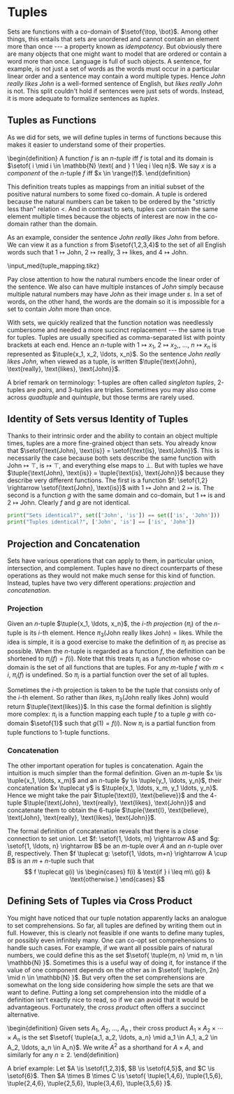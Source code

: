 # Tuples

Sets are functions with a co-domain of $\setof{\top, \bot}$.
Among other things, this entails that sets are unordered and cannot contain an element more than once --- a property known as *idempotency*.
But obviously there are many objects that one might want to model that are ordered or contain a word more than once.
Language is full of such objects.
A sentence, for example, is not just a set of words as the words must occur in a particular linear order and a sentence may contain a word multiple types.
Hence *John really likes John* is a well-formed sentence of English, but *likes really John* is not.
This split couldn't hold if sentences were just sets of words.
Instead, it is more adequate to formalize sentences as *tuples*.

## Tuples as Functions

As we did for sets, we will define tuples in terms of functions because this makes it easier to understand some of their properties.

\begin{definition}
    A function $f$ is an *$n$-tuple* iff $f$ is total and its domain is $\setof{ i \mid i \in \mathbb{N} \text{ and } 1 \leq i \leq n}$. 
    We say $x$ is a *component* of the $n$-tuple $f$ iff $x \in \range(f)$.
\end{definition}

This definition treats tuples as mappings from an initial subset of the positive natural numbers to some fixed co-domain.
A tuple is ordered because the natural numbers can be taken to be ordered by the "strictly less than" relation $<$.
And in contrast to sets, tuples can contain the same element multiple times because the objects of interest are now in the co-domain rather than the domain.

As an example, consider the sentence *John really likes John* from before.
We can view it as a function $s$ from $\setof{1,2,3,4}$ to the set of all English words such that
$1 \mapsto \text{John}$,
$2 \mapsto \text{really}$,
$3 \mapsto \text{likes}$, and
$4 \mapsto \text{John}$.

\input_med{tuple_mapping.tikz}

Pay close attention to how the natural numbers encode the linear order of the sentence.
We also can have multiple instances of *John* simply because multiple natural numbers may have *John* as their image under $s$.
In a set of words, on the other hand, the words are the domain so it is impossible for a set to contain *John* more than once.

With sets, we quickly realized that the function notation was needlessly cumbersome and needed a more succinct replacement --- the same is true for tuples.
Tuples are usually specified as comma-separated list with pointy brackets at each end.
Hence an $n$-tuple with $1 \mapsto x_1$, $2 \mapsto x_2,$, ..., $n \mapsto x_n$ is represented as $\tuple{x_1, x_2, \ldots, x_n}$.
So the sentence *John really likes John*, when viewed as a tuple, is written
$\tuple{\text{John}, \text{really}, \text{likes}, \text{John}}$.

A brief remark on terminology: $1$-tuples are often called *singleton tuples*, $2$-tuples are *pairs*, and $3$-tuples are triples.
Sometimes you may also come across *quadtuple* and *quintuple*, but those terms are rarely used.

## Identity of Sets versus Identity of Tuples

Thanks to their intrinsic order and the ability to contain an object multiple times, tuples are a more fine-grained object than sets.
You already know that $\setof{\text{John}, \text{is}} = \setof{\text{is}, \text{John}}$.
This is necessarily the case because both sets describe the same function with $\text{John} \mapsto \top$, $\text{is} \mapsto \top$, and everything else maps to $\bot$.
But with tuples we have $\tuple{\text{John}, \text{is}} = \tuple{\text{is}, \text{John}}$ because they describe very different functions.
The first is a function $f: \setof{1,2} \rightarrow \setof{\text{John}, \text{is}}$ with $1 \mapsto \text{John}$ and $2 \mapsto \text{is}$.
The second is a function $g$ with the same domain and co-domain, but $1 \mapsto \text{is}$ and $2 \mapsto \text{John}$.
Clearly $f$ and $g$ are not identical.

```python
print("Sets identical?", set(['John', 'is']) == set(['is', 'John']))
print("Tuples identical?", ['John', 'is'] == ['is', 'John'])
```

## Projection and Concatenation

Sets have various operations that can apply to them, in particular union, intersection, and complement.
Tuples have no direct counterparts of these operations as they would not make much sense for this kind of function.
Instead, tuples have two very different operations: *projection* and *concatenation*.

### Projection

Given an $n$-tuple $\tuple{x_1, \ldots, x_n}$, the *$i$-th projection* ($\pi_i$) of the $n$-tuple is its $i$-th element. 
Hence $\pi_3(\text{John really likes John}) = \text{likes}$.
While the idea is simple, it is a good exercise to make the definition of $\pi_i$ as precise as possible.
When the $n$-tuple is regarded as a function $f$, the definition can be shortened to $\pi_i(f) = f(i)$.
Note that this treats $\pi_i$ as a function whose co-domain is the set of all functions that are tuples.
For any $m$-tuple $f$ with $m < i$, $\pi_i(f)$ is undefined.
So $\pi_i$ is a partial function over the set of all tuples.

Sometimes the $i$-th projection is taken to be the tuple that consists only of the $i$-th element.
So rather than *likes*, $\pi_3(\text{John really likes John})$ would return $\tuple{\text{likes}}$.
In this case the formal definition is slightly more complex: $\pi_i$ is a function mapping each tuple $f$ to a tuple $g$ with co-domain $\setof{1}$ such that $g(1) = f(i)$.
Now $\pi_i$ is a partial function from tuple functions to $1$-tuple functions.

### Concatenation

The other important operation for tuples is concatenation.
Again the intuition is much simpler than the formal definition.
Given an $m$-tuple $x \is \tuple{x_1, \ldots, x_m}$ and an $n$-tuple $y \is \tuple{y_1, \ldots, y_n}$, their concatenation $x \tuplecat y$ is $\tuple{x_1, \ldots, x_m, y_1 \ldots, y_n}$.
Hence we might take the pair $\tuple{\text{I}, \text{believe}}$ and the $4$-tuple $\tuple{\text{John}, \text{really}, \text{likes}, \text{John}}$ and concatenate them to obtain the $6$-tuple $\tuple{\text{I}, \text{believe}, \text{John}, \text{really}, \text{likes}, \text{John}}$.

The formal definition of concatenation reveals that there is a close connection to set union.
Let $f: \setof{1, \ldots, m} \rightarrow A$ and $g: \setof{1, \ldots, n} \rightarrow B$ be an $m$-tuple over $A$ and an $n$-tuple over $B$, respectively.
Then $f \tuplecat g: \setof{1, \ldots, m+n} \rightarrow A \cup B$ is an $m+n$-tuple such that
$$
f \tuplecat g(i) \is
    \begin{cases}
        f(i) & \text{if } i \leq m\\
        g(i) & \text{otherwise.}
    \end{cases}
$$

## Defining Sets of Tuples via Cross Product

You might have noticed that our tuple notation apparently lacks an analogue to set comprehensions.
So far, all tuples are defined by writing them out in full.
However, this is clearly not feasible if one wants to define many tuples, or possibly even infinitely many.
One can co-opt set comprehensions to handle such cases.
For example, if we want all possible pairs of natural numbers, we could define this as the set $\setof{ \tuple{m, n} \mid m, n \in \mathbb{N} }$.
Sometimes this is a useful way of doing it, for instance if the value of one component depends on the other as in $\setof{ \tuple{n, 2n} \mid n \in \mathbb{N} }$.
But very often the set comprehensions are somewhat on the long side considering how simple the sets are that we want to define.
Putting a long set comprehension into the middle of a definition isn't exactly nice to read, so if we can avoid that it would be advantageous.
Fortunately, the *cross product* often offers a succinct alternative.

\begin{definition}
    Given sets $A_1$, $A_2$, ..., $A_n$ , their cross product $A_1 \times A_2 \times \cdots \times A_n$ is the set
    $\setof{ \tuple{a_1, a_2, \ldots, a_n} \mid a_1 \in A_1, a_2 \in A_2, \ldots, a_n \in A_n}$.
    We write $A^2$ as a shorthand for $A \times A$, and similarly for any $n \geq 2$.
\end{definition}

A brief example: Let $A \is \setof{1,2,3}$, $B \is \setof{4,5}$, and $C \is \setof{6}$.
Then $A \times B \times C \is \setof{ \tuple{1,4,6}, \tuple{1,5,6}, \tuple{2,4,6}, \tuple{2,5,6}, \tuple{3,4,6}, \tuple{3,5,6} }$.
